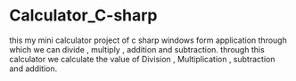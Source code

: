 # Calculator_C-sharp
this my mini calculator project of c sharp windows form application through which we can divide , multiply , addition and subtraction.
through this calculator we calculate the value of Division , Multiplication , subtraction and addition.
